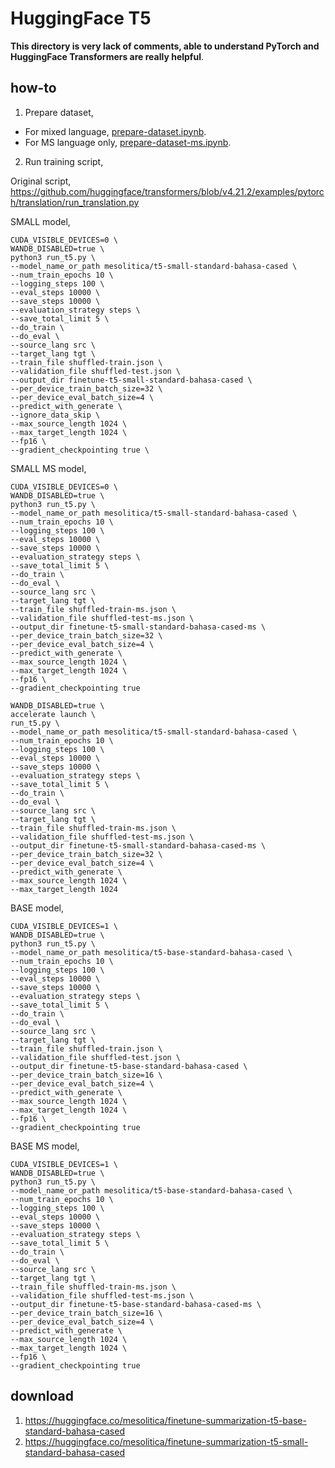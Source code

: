# HuggingFace T5

**This directory is very lack of comments, able to understand PyTorch and HuggingFace Transformers are really helpful**.

## how-to

1. Prepare dataset,

- For mixed language, [prepare-dataset.ipynb](prepare-dataset.ipynb).
- For MS language only, [prepare-dataset-ms.ipynb](prepare-dataset-ms.ipynb).

2. Run training script,


Original script, https://github.com/huggingface/transformers/blob/v4.21.2/examples/pytorch/translation/run_translation.py

SMALL model,
```
CUDA_VISIBLE_DEVICES=0 \
WANDB_DISABLED=true \
python3 run_t5.py \
--model_name_or_path mesolitica/t5-small-standard-bahasa-cased \
--num_train_epochs 10 \
--logging_steps 100 \
--eval_steps 10000 \
--save_steps 10000 \
--evaluation_strategy steps \
--save_total_limit 5 \
--do_train \
--do_eval \
--source_lang src \
--target_lang tgt \
--train_file shuffled-train.json \
--validation_file shuffled-test.json \
--output_dir finetune-t5-small-standard-bahasa-cased \
--per_device_train_batch_size=32 \
--per_device_eval_batch_size=4 \
--predict_with_generate \
--ignore_data_skip \
--max_source_length 1024 \
--max_target_length 1024 \
--fp16 \
--gradient_checkpointing true \
```

SMALL MS model,
```
CUDA_VISIBLE_DEVICES=0 \
WANDB_DISABLED=true \
python3 run_t5.py \
--model_name_or_path mesolitica/t5-small-standard-bahasa-cased \
--num_train_epochs 10 \
--logging_steps 100 \
--eval_steps 10000 \
--save_steps 10000 \
--evaluation_strategy steps \
--save_total_limit 5 \
--do_train \
--do_eval \
--source_lang src \
--target_lang tgt \
--train_file shuffled-train-ms.json \
--validation_file shuffled-test-ms.json \
--output_dir finetune-t5-small-standard-bahasa-cased-ms \
--per_device_train_batch_size=32 \
--per_device_eval_batch_size=4 \
--predict_with_generate \
--max_source_length 1024 \
--max_target_length 1024 \
--fp16 \
--gradient_checkpointing true
```

```
WANDB_DISABLED=true \
accelerate launch \
run_t5.py \
--model_name_or_path mesolitica/t5-small-standard-bahasa-cased \
--num_train_epochs 10 \
--logging_steps 100 \
--eval_steps 10000 \
--save_steps 10000 \
--evaluation_strategy steps \
--save_total_limit 5 \
--do_train \
--do_eval \
--source_lang src \
--target_lang tgt \
--train_file shuffled-train-ms.json \
--validation_file shuffled-test-ms.json \
--output_dir finetune-t5-small-standard-bahasa-cased-ms \
--per_device_train_batch_size=32 \
--per_device_eval_batch_size=4 \
--predict_with_generate \
--max_source_length 1024 \
--max_target_length 1024
```


BASE model,
```
CUDA_VISIBLE_DEVICES=1 \
WANDB_DISABLED=true \
python3 run_t5.py \
--model_name_or_path mesolitica/t5-base-standard-bahasa-cased \
--num_train_epochs 10 \
--logging_steps 100 \
--eval_steps 10000 \
--save_steps 10000 \
--evaluation_strategy steps \
--save_total_limit 5 \
--do_train \
--do_eval \
--source_lang src \
--target_lang tgt \
--train_file shuffled-train.json \
--validation_file shuffled-test.json \
--output_dir finetune-t5-base-standard-bahasa-cased \
--per_device_train_batch_size=16 \
--per_device_eval_batch_size=4 \
--predict_with_generate \
--max_source_length 1024 \
--max_target_length 1024 \
--fp16 \
--gradient_checkpointing true
```

BASE MS model,
```
CUDA_VISIBLE_DEVICES=1 \
WANDB_DISABLED=true \
python3 run_t5.py \
--model_name_or_path mesolitica/t5-base-standard-bahasa-cased \
--num_train_epochs 10 \
--logging_steps 100 \
--eval_steps 10000 \
--save_steps 10000 \
--evaluation_strategy steps \
--save_total_limit 5 \
--do_train \
--do_eval \
--source_lang src \
--target_lang tgt \
--train_file shuffled-train-ms.json \
--validation_file shuffled-test-ms.json \
--output_dir finetune-t5-base-standard-bahasa-cased-ms \
--per_device_train_batch_size=16 \
--per_device_eval_batch_size=4 \
--predict_with_generate \
--max_source_length 1024 \
--max_target_length 1024 \
--fp16 \
--gradient_checkpointing true
```

## download

1. https://huggingface.co/mesolitica/finetune-summarization-t5-base-standard-bahasa-cased
2. https://huggingface.co/mesolitica/finetune-summarization-t5-small-standard-bahasa-cased